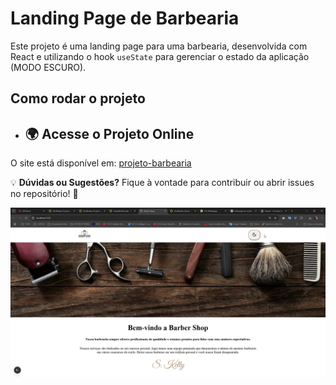 # Landing Page de Barbearia

Este projeto é uma landing page para uma barbearia, desenvolvida com React e utilizando o hook `useState` para gerenciar o estado da aplicação (MODO ESCURO).

## Como rodar o projeto

- ## 🌍 Acesse o Projeto Online
O site está disponível em: [projeto-barbearia](https://projeto-barbearia-git-master-pollyanas-projects.vercel.app/)


💡 **Dúvidas ou Sugestões?** Fique à vontade para contribuir ou abrir issues no repositório! 🚀


![Meu GIF](assets/gif-barber.gif)
